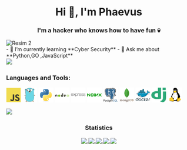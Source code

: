 <h1 align="center">Hi 👋, I'm Phaevus</h1>
<h3 align="center">I'm a hacker who knows how to have fun 💀</h3>
<img src="https://media.tenor.com/rePDfDWO3XoAAAAd/hacking.gif" style="margin:auto; display:block; width:400 height:auto;" alt="Resim 2">
- 🌱 I’m currently learning **Cyber Security**
- 💬 Ask me about **Python,GO ,JavaScript**


<div> <a href="https://github.com/NoctisDominus" target="_blank"><img src="https://img.shields.io/badge/GitHub-100000?style=for-the-badge&logo=github&logoColor=white" target="_blank"></a>
</div><h3 align="left">Languages and Tools:</h3>
<p align="left">
<img src="https://raw.githubusercontent.com/teamedwardforever/Readme-Generator/71f25dd8b98329b168142a6b782a107b75eab178/svg/Skills/Languages/javascript-original.svg" alt="Javascript" width="40" height="40"/>
<img src="https://raw.githubusercontent.com/teamedwardforever/Readme-Generator/71f25dd8b98329b168142a6b782a107b75eab178/svg/Skills/Languages/go-original.svg" alt="Go" width="40" height="40"/>
<img src="https://raw.githubusercontent.com/teamedwardforever/Readme-Generator/71f25dd8b98329b168142a6b782a107b75eab178/svg/Skills/Languages/python-original.svg" alt="Python" width="40" height="40"/>
<img src="https://raw.githubusercontent.com/teamedwardforever/Readme-Generator/71f25dd8b98329b168142a6b782a107b75eab178/svg/Skills/Backend/nodejs-original-wordmark.svg" alt="NodeJs" width="40" height="40"/>
<img src="https://raw.githubusercontent.com/teamedwardforever/Readme-Generator/71f25dd8b98329b168142a6b782a107b75eab178/svg/Skills/Backend/express-original-wordmark.svg" alt="Express" width="40" height="40"/>
<img src="https://raw.githubusercontent.com/teamedwardforever/Readme-Generator/71f25dd8b98329b168142a6b782a107b75eab178/svg/Skills/Backend/nginx-original.svg" alt="Nginx" width="40" height="40"/>
<img src="https://raw.githubusercontent.com/teamedwardforever/Readme-Generator/71f25dd8b98329b168142a6b782a107b75eab178/svg/Skills/Database/postgresql-original-wordmark.svg" alt="Postgresql" width="40" height="40"/>
<img src="https://raw.githubusercontent.com/teamedwardforever/Readme-Generator/71f25dd8b98329b168142a6b782a107b75eab178/svg/Skills/Database/mongodb-original-wordmark.svg" alt="Mongodb" width="40" height="40"/>
<img src="https://raw.githubusercontent.com/teamedwardforever/Readme-Generator/71f25dd8b98329b168142a6b782a107b75eab178/svg/Skills/Devops/docker-original-wordmark.svg" alt="Docker" width="40" height="40"/>
<img src="https://raw.githubusercontent.com/teamedwardforever/Readme-Generator/71f25dd8b98329b168142a6b782a107b75eab178/svg/Skills/Framework/django.svg" alt="Django" width="40" height="40"/>
<img src="https://raw.githubusercontent.com/teamedwardforever/Readme-Generator/71f25dd8b98329b168142a6b782a107b75eab178/svg/Skills/Other/linux-original.svg" alt="Linux" width="40" height="40"/>
</p>

<img src="https://user-images.githubusercontent.com/73097560/115834477-dbab4500-a447-11eb-908a-139a6edaec5c.gif"><h3 align="center">Statistics</h3>
<div align="center">
<a href="https://github.com/NoctisDominus">
<img align="center" src="http://github-profile-summary-cards.vercel.app/api/cards/stats?username=NoctisDominus&theme=2077" height="180em" />
<img align="center" src="http://github-profile-summary-cards.vercel.app/api/cards/most-commit-language?username=NoctisDominus&theme=2077" height="180em" />
<img align="center" src="http://github-profile-summary-cards.vercel.app/api/cards/repos-per-language?username=NoctisDominus&theme=2077" height="180em" />
<img align="center" src="http://github-profile-summary-cards.vercel.app/api/cards/productive-time?username=NoctisDominus&theme=2077" height="180em" />
<img align="center" src="http://github-profile-summary-cards.vercel.app/api/cards/profile-details?username=NoctisDominus&theme=2077" height="180em" />
</div>


